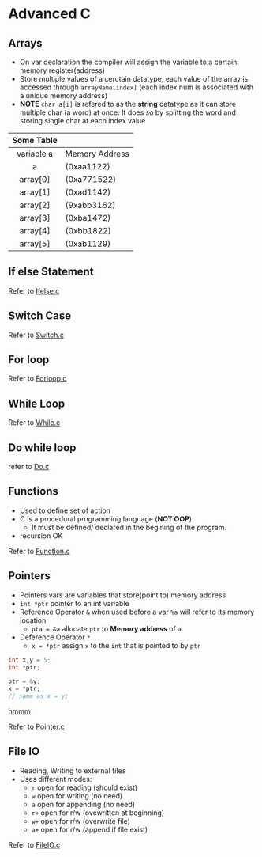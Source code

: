 # Advanced C

## Arrays

- On var declaration the compiler will assign the variable to a certain memory register(address) 
- Store multiple values of a cerctain datatype, each value of the array is accessed through `arrayName[index]` (each index num is associated with a unique memory address)
- **NOTE** `char a[i]` is refered to as the **string** datatype as it can store multiple char (a word) at once. It does so by splitting the word and storing single char at each index value

|Some Table||
|:---:|---|
| variable a | Memory Address |
| a | (0xaa1122) |
| array[0] | (0xa771522) |
| array[1] | (0xad1142) |
| array[2] | (9xabb3162) |
| array[3] | (0xba1472) |
| array[4] | (0xbb1822) |
| array[5] | (0xab1129) |

## If else Statement

Refer to [Ifelse.c](Elif.c)

## Switch Case

Refer to [Switch.c](Switch.c)

## For loop

Refer to [Forloop.c](Forloop.c)

## While Loop

Refer to [While.c](While.c)

## Do while loop

refer to [Do.c](Do.c)

## Functions

- Used to define set of action
- C is a procedural programming language (**NOT OOP**)
  - It must be defined/ declared in the begining of the program.
- recursion OK

Refer to [Function.c](Function.c)

## Pointers

- Pointers vars are variables that store(point to) memory address
- `int *ptr` pointer to an int variable
- Reference Operator `&` when used before a var `%a` will refer to its memory location
  - `pta = &a` allocate `ptr` to **Memory address** of `a`.
- Deference Operator `*`
  - `x = *ptr` assign `x` to the `int` that is pointed to by `ptr`

```c
int x,y = 5;
int *ptr;

ptr = &y;
x = *ptr;
// same as x = y;
```

hmmm

Refer to [Pointer.c](Pointer.c)

## File IO

- Reading, Writing to external files
- Uses different modes:
  - `r` open for reading (should exist)
  - `w` open for writing (no need)
  - `a` open for appending (no need)
  - `r+` open for r/w (ovewritten at beginning)
  - `w+` open for r/w (overwrite file)
  - `a+` open for r/w (append if file exist)

Refer to [FileIO.c](FileIO.c)